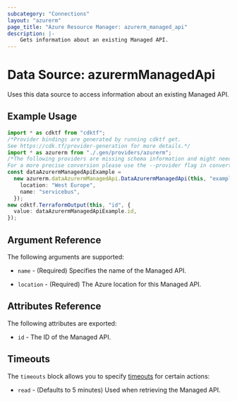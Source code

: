 ```yaml
---
subcategory: "Connections"
layout: "azurerm"
page_title: "Azure Resource Manager: azurerm_managed_api"
description: |-
    Gets information about an existing Managed API.
---
```


# Data Source: azurermManagedApi

Uses this data source to access information about an existing Managed API.

## Example Usage

```typescript
import * as cdktf from "cdktf";
/*Provider bindings are generated by running cdktf get.
See https://cdk.tf/provider-generation for more details.*/
import * as azurerm from "./.gen/providers/azurerm";
/*The following providers are missing schema information and might need manual adjustments to synthesize correctly: azurerm.
For a more precise conversion please use the --provider flag in convert.*/
const dataAzurermManagedApiExample =
  new azurerm.dataAzurermManagedApi.DataAzurermManagedApi(this, "example", {
    location: "West Europe",
    name: "servicebus",
  });
new cdktf.TerraformOutput(this, "id", {
  value: dataAzurermManagedApiExample.id,
});

```

## Argument Reference

The following arguments are supported:

*   `name` - (Required) Specifies the name of the Managed API.

*   `location` - (Required) The Azure location for this Managed API.

## Attributes Reference

The following attributes are exported:

* `id` - The ID of the Managed API.

## Timeouts

The `timeouts` block allows you to specify [timeouts](https://www.terraform.io/language/resources/syntax#operation-timeouts) for certain actions:

* `read` - (Defaults to 5 minutes) Used when retrieving the Managed API.
